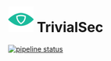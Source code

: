# <img src=".repo/assets/icon-512x512.png"  width="52" height="52"> TrivialSec

[![pipeline status](https://gitlab.com/trivialsec/forward-proxy/badges/main/pipeline.svg)](https://gitlab.com/trivialsec/forward-proxy/commits/main)

